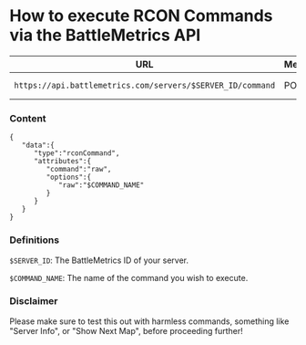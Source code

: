 # How to execute RCON Commands via the BattleMetrics API

URL | Method | Authorization | Content | Content-Type
----|--------|---------------|---------|-------------
`https://api.battlemetrics.com/servers/$SERVER_ID/command` | POST | Bearer | See Content| `application/json`

### Content
```
{
   "data":{
      "type":"rconCommand",
      "attributes":{
         "command":"raw",
         "options":{
            "raw":"$COMMAND_NAME"
         }
      }
   }
}
```

### Definitions
`$SERVER_ID`: The BattleMetrics ID of your server.

`$COMMAND_NAME`: The name of the command you wish to execute.

### Disclaimer
Please make sure to test this out with harmless commands, something like "Server Info", or "Show Next Map", before proceeding further!
